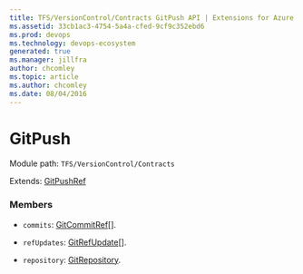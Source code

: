 ```yaml
---
title: TFS/VersionControl/Contracts GitPush API | Extensions for Azure DevOps Services
ms.assetid: 33cb1ac3-4754-5a4a-cfed-9cf9c352ebd6
ms.prod: devops
ms.technology: devops-ecosystem
generated: true
ms.manager: jillfra
author: chcomley
ms.topic: article
ms.author: chcomley
ms.date: 08/04/2016
---
```


# GitPush

Module path: `TFS/VersionControl/Contracts`

Extends: [GitPushRef](../../../TFS/VersionControl/Contracts/GitPushRef.md)

### Members

* `commits`: [GitCommitRef](../../../TFS/VersionControl/Contracts/GitCommitRef.md)[]. 

* `refUpdates`: [GitRefUpdate](../../../TFS/VersionControl/Contracts/GitRefUpdate.md)[]. 

* `repository`: [GitRepository](../../../TFS/VersionControl/Contracts/GitRepository.md). 

